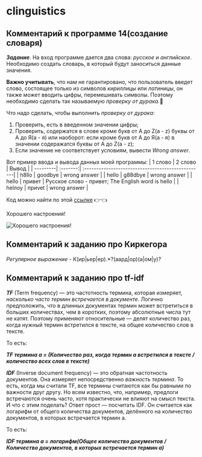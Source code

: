 # clinguistics
## Комментарий к программе 14(создание словаря)
**_Задание_**. На вход программе дается два слова: _русское_ и _английское_. Необходимо создать словарь, в который будут заноситься данные значения.

**Важно учитывать**, что нам не гарантировано, что пользователь введет слово, состоящее только из символов _кириллицы_ или _латиницы_, он также может вводить цифры, перемешивать символы. Поэтому необходимо сделать так называемую _проверку от дурака_.:eyes:

Что надо сделать, чтобы выполнить _проверку от дурака_:
1. Проверить, есть  в введенном значении цифры;
2. Проверить, содержатся в слове кроме букв от A до Z(a - z) буквы от А до Я(а - я) или наоборот: если кроме букв от А до Я(а - я) в значении содеражатся буквы от A до Z(a - z);
3. Если значение не соответствует условиям, вывести _Wrong answer_.

Вот пример ввода и вывода данных моей программы:
| 1 слово  | 2 слово  | Вывод                                             |
| ---------| :-------:| :-------------------------------------------------|
| h8llo    | goodbye  | wrong answer                                      |
| hello    | g88dbye  | wrong answer                                      |
| hello    | привет   | Русское слово - привет; The English word is hello |
| helлоу   | приvet   | wrong answer                                      |
  
Код можно найти по этой [ссылке](https://github.com/asaunina/clinguistics/commit/2a223af4d5eaa9ba54394957deb8d8af4022d8ba) :point_right::point_left:

Хорошего настроения! 

![Хорошего настроения!](https://sun9-26.userapi.com/c855028/v855028059/9a934/ZKeZ9Rua94E.jpg)

## Комментарий к заданию про Киркегора
_Регулярное выражение_ - К(ир|ьер|ер).*?(аард|ор)(а|ом|у)?

## Комментарий к заданию про tf-idf
**_TF_** (Term frequency)  — это частотность термина, которая измеряет, _насколько часто термин встречается в документе_. Логично предположить, что в длинных документах термин может встретиться в больших количествах, чем в коротких, поэтому абсолютные числа тут не катят. Поэтому применяют относительные — делят количество раз, когда нужный термин встретился в тексте, на общее количество слов в тексте.

То есть:

**_TF термина а = (Количество раз, когда термин а встретился в тексте / количество всех слов в тексте)_**

**_IDF_** (Inverse document frequency) — это обратная частотность документов. Она измеряет непосредственно _важность термина_. То есть, когда мы считали TF, все термины считаются как бы равными по важности друг другу. Но всем известно, что, например, предлоги встречаются очень часто, хотя практически не влияют на смысл текста. И что с этим поделать? Ответ прост — посчитать IDF. Он считается как логарифм от общего количества документов, делённого на количество документов, в которых встречается термин а.

То есть:

**_IDF термина а = логарифм(Общее количество документов / Количество документов, в которых встречается термин а)_**
